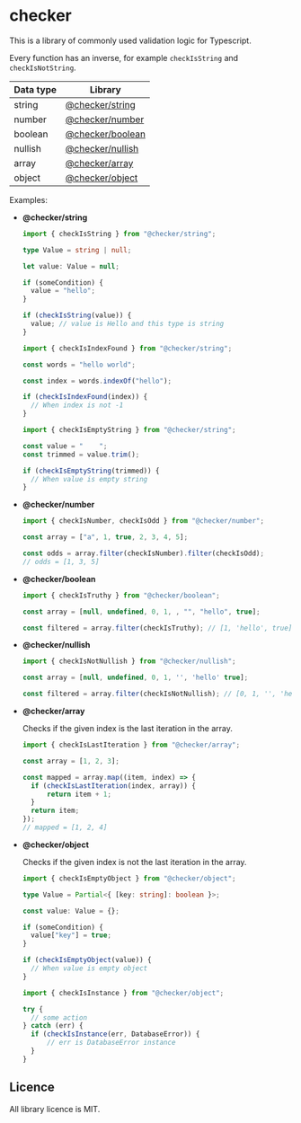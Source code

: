 # checker

This is a library of commonly used validation logic for Typescript.

Every function has an inverse, for example `checkIsString` and
`checkIsNotString`.

| **Data type** | **Library**                                      |
| ------------- | ------------------------------------------------ |
| string        | [@checker/string](./tree/main/packages/string)   |
| number        | [@checker/number](./tree/main/packages/number)   |
| boolean       | [@checker/boolean](./tree/main/packages/boolean) |
| nullish       | [@checker/nullish](./tree/main/packages/nullish) |
| array         | [@checker/array](./tree/main/packages/array)     |
| object        | [@checker/object](./tree/main/packages/object)   |

Examples:

- **@checker/string**

  ```ts
  import { checkIsString } from "@checker/string";

  type Value = string | null;

  let value: Value = null;

  if (someCondition) {
  	value = "hello";
  }

  if (checkIsString(value)) {
  	value; // value is Hello and this type is string
  }
  ```

  ```ts
  import { checkIsIndexFound } from "@checker/string";

  const words = "hello world";

  const index = words.indexOf("hello");

  if (checkIsIndexFound(index)) {
  	// When index is not -1
  }
  ```

  ```ts
  import { checkIsEmptyString } from "@checker/string";

  const value = "    ";
  const trimmed = value.trim();

  if (checkIsEmptyString(trimmed)) {
  	// When value is empty string
  }
  ```

- **@checker/number**

  ```ts
  import { checkIsNumber, checkIsOdd } from "@checker/number";

  const array = ["a", 1, true, 2, 3, 4, 5];

  const odds = array.filter(checkIsNumber).filter(checkIsOdd);
  // odds = [1, 3, 5]
  ```

- **@checker/boolean**

  ```ts
  import { checkIsTruthy } from "@checker/boolean";

  const array = [null, undefined, 0, 1, , "", "hello", true];

  const filtered = array.filter(checkIsTruthy); // [1, 'hello', true]
  ```

- **@checker/nullish**

  ```ts
  import { checkIsNotNullish } from "@checker/nullish";

  const array = [null, undefined, 0, 1, '', 'hello' true];

  const filtered = array.filter(checkIsNotNullish); // [0, 1, '', 'hello', true]
  ```

- **@checker/array**

  Checks if the given index is the last iteration in the array.

  ```ts
  import { checkIsLastIteration } from "@checker/array";

  const array = [1, 2, 3];

  const mapped = array.map((item, index) => {
  	if (checkIsLastIteration(index, array)) {
  		return item + 1;
  	}
  	return item;
  });
  // mapped = [1, 2, 4]
  ```

- **@checker/object**

  Checks if the given index is not the last iteration in the array.

  ```ts
  import { checkIsEmptyObject } from "@checker/object";

  type Value = Partial<{ [key: string]: boolean }>;

  const value: Value = {};

  if (someCondition) {
  	value["key"] = true;
  }

  if (checkIsEmptyObject(value)) {
  	// When value is empty object
  }
  ```

  ```ts
  import { checkIsInstance } from "@checker/object";

  try {
  	// some action
  } catch (err) {
  	if (checkIsInstance(err, DatabaseError)) {
  		// err is DatabaseError instance
  	}
  }
  ```

## Licence

All library licence is MIT.
